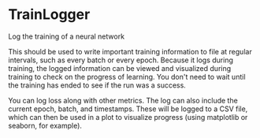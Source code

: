 # TrainLogger
Log the training of a neural network

This should be used to write important training information to file at regular intervals, such as every batch or every epoch. Because it logs during training, the logged information can be viewed and visualized during training to check on the progress of learning. You don't need to wait until the training has ended to see if the run was a success. 

You can log loss along with other metrics. The log can also include the current epoch, batch, and timestamps. These will be logged to a CSV file, which can then be used in a plot to visualize progress (using matplotlib or seaborn, for example).
